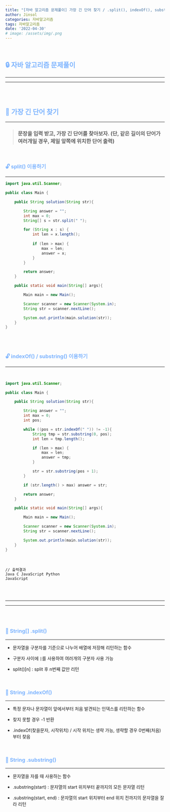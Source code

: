 ```yaml
---
title: "[자바 알고리즘 문제풀이] 가장 긴 단어 찾기 / .split(), indexOf(), substring()"
author: Jinsol
categories: 자바알고리즘
tags: 자바알고리즘
date: '2022-04-30'
# image: /assets/img/.png
---
```


<br>

## <span style="color:#7FB5FF">**🔒 자바 알고리즘 문제풀이**</span>
<hr>
<hr>

<br>
<br>

## <span style="color:#7FB5FF">**🔐 가장 긴 단어 찾기**</span>
<hr>

> ### 문장을 입력 받고, 가장 긴 단어를 찾아보자. (단, 같은 길이의 단어가 여러개일 경우, 제일 앞쪽에 위치한 단어 출력)

<br>

### <span style="color:#7FB5FF">**🔓 split() 이용하기**</span>
<hr>

```java
import java.util.Scanner;

public class Main {

    public String solution(String str){

        String answer = "";
        int max = 0;
        String[] s = str.split(" ");

        for (String x : s) {
            int len = x.length();
            
            if (len > max) {
                max = len;
                answer = x;
            }
        }

        return answer;
    }

    public static void main(String[] args){

        Main main = new Main();

        Scanner scanner = new Scanner(System.in);
        String str = scanner.nextLine();

        System.out.println(main.solution(str));
    }
}
```

<br>
<br>

### <span style="color:#7FB5FF">**🔓 indexOf() / substring() 이용하기**</span>
<hr>
<br>

```java
import java.util.Scanner;

public class Main {

    public String solution(String str){

        String answer = "";
        int max = 0;
        int pos;

        while ((pos = str.indexOf(" ")) != -1){
            String tmp = str.substring(0, pos);
            int len = tmp.length();

            if (len > max) {
                max = len;
                answer = tmp;
            }

            str = str.substring(pos + 1);
        }

        if (str.length() > max) answer = str;

        return answer;
    }

    public static void main(String[] args){

        Main main = new Main();

        Scanner scanner = new Scanner(System.in);
        String str = scanner.nextLine();

        System.out.println(main.solution(str));
    }
}
```

<br>

```
// 출력결과
Java C JavaScript Python
JavaScript
```

<br>
<br>
<hr>
<hr>
<br>
<br>

### <span style="color:#7FB5FF">**🔑 String[] .split()**</span>
<hr>

- 문자열을 구분자를 기준으로 나누어 배열에 저장해 리턴하는 함수

- 구분자 사이에 `|`를 사용하여 여러개의 구분자 사용 가능

- split()[n] : split 후 n번째 값만 리턴

<br>

### <span style="color:#7FB5FF">**🔑 String .indexOf()**</span>
<hr>

- 특정 문자나 문자열이 앞에서부터 처음 발견되는 인덱스를 리턴하는 함수

- 찾지 못할 경우 -1 반환

- .indexOf(찾을문자, 시작위치) / 시작 위치는 생략 가능, 생략할 경우 0번째(처음)부터 찾음

<br>

### <span style="color:#7FB5FF">**🔑 String .substring()**</span>
<hr>

- 문자열을 자를 때 사용하는 함수

- .substring(start) : 문자열의 start 위치부터 끝까지의 모든 문자열 리턴

- .substring(start, end) : 문자열의 start 위치부터 end 위치 전까지의 문자열을 잘라 리턴
